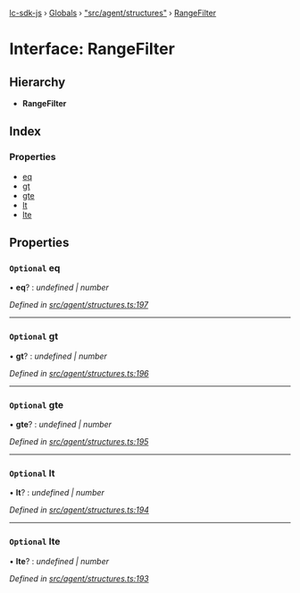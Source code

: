 [lc-sdk-js](../README.md) › [Globals](../globals.md) › ["src/agent/structures"](../modules/_src_agent_structures_.md) › [RangeFilter](_src_agent_structures_.rangefilter.md)

# Interface: RangeFilter

## Hierarchy

* **RangeFilter**

## Index

### Properties

* [eq](_src_agent_structures_.rangefilter.md#optional-eq)
* [gt](_src_agent_structures_.rangefilter.md#optional-gt)
* [gte](_src_agent_structures_.rangefilter.md#optional-gte)
* [lt](_src_agent_structures_.rangefilter.md#optional-lt)
* [lte](_src_agent_structures_.rangefilter.md#optional-lte)

## Properties

### `Optional` eq

• **eq**? : *undefined | number*

*Defined in [src/agent/structures.ts:197](https://github.com/livechat/lc-sdk-js/blob/38eeefe/src/agent/structures.ts#L197)*

___

### `Optional` gt

• **gt**? : *undefined | number*

*Defined in [src/agent/structures.ts:196](https://github.com/livechat/lc-sdk-js/blob/38eeefe/src/agent/structures.ts#L196)*

___

### `Optional` gte

• **gte**? : *undefined | number*

*Defined in [src/agent/structures.ts:195](https://github.com/livechat/lc-sdk-js/blob/38eeefe/src/agent/structures.ts#L195)*

___

### `Optional` lt

• **lt**? : *undefined | number*

*Defined in [src/agent/structures.ts:194](https://github.com/livechat/lc-sdk-js/blob/38eeefe/src/agent/structures.ts#L194)*

___

### `Optional` lte

• **lte**? : *undefined | number*

*Defined in [src/agent/structures.ts:193](https://github.com/livechat/lc-sdk-js/blob/38eeefe/src/agent/structures.ts#L193)*

